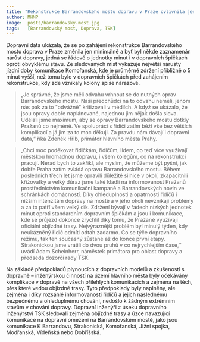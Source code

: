 ```yaml
---
title: "Rekonstrukce Barrandovského mostu dopravu v Praze ovlivnila jen minimálně"
author: MHMP
image: 	posts/barrandovsky-most.jpg
tags:   [Barrandovský most, Doprava, TSK]
---
```


Dopravní data ukázala, že se po zahájení rekonstrukce Barrandovského mostu doprava v Praze změnila jen minimálně a byť byl někde zaznamenán nárůst dopravy, jedná se řádově o jednotky minut i v dopravních špičkách oproti obvyklému stavu. Ze sledovaných míst vykazuje největší nárusty jízdní doby komunikace Komořanská, kde je průměrné zdržení přibližně o 5 minut vyšší, než tomu bylo v dopravních špičkách před zahájením rekonstrukce, kdy zde vznikaly kolony spíše nárazově.

> „Je správné, že jsme měli odvahu vrhnout se do nutných oprav Barrandovského mostu. Naši předchůdci na to odvahu neměli, jenom nás pak za to "odvážně" kritizovali v médiích. A když se ukázalo, že jsou opravy dobře naplánované, najednou jim nějak došla slova. Udělali jsme maximum, aby se opravy Barrandovského mostu dotkly Pražanů co nejméně. Ve spolupráci s řidiči zatím běží vše bez větších komplikací a já jim za to moc děkuji. Za pravdu nám dávají i dopravní data,“ říká Zdeněk Hřib, primátor hlavního města Prahy.

> „Chci moc poděkovat řidičkám, řidičům, lidem, co teď více využívají městskou hromadnou dopravu, i všem kolegům, co na rekonstrukci pracují. Nerad bych to zakřikl, ale myslím, že můžeme být pyšní, jak dobře Praha zatím zvládá opravu Barrandovského mostu. Během posledních třech let jsme opravili důležité silnice v okolí, zkapacitnili křižovatky a velký důraz jsme také kladli na informovanost Pražanů prostřednictvím komunikační kampaně a Barrandovských novin ve schránkách domácností. Díky ohleduplnosti a opatrnosti řidičů i nižším intenzitám dopravy na mostě a v jeho okolí nevznikají problémy a za to patří všem velký dík. Zdržení bývají v řádech nízkých jednotek minut oproti standardním dopravním špičkám a jsou i komunikace, kde se průjezd dokonce zrychlil díky tomu, že Pražané využívají oficiální objízdné trasy. Nejvýraznější problém byl minulý týden, kdy neukázněný řidič odmítl odtah zadarmo. Co se týče dopravního režimu, tak ten současný zůstane až do konce první etapy. Strakonickou jsme vrátili do dvou pruhů v co nejrychlejším čase,“ uvádí Adam Scheinherr, náměstek primátora pro oblast dopravy a předseda dozorčí rady TSK.

Na základě předpokladů plynoucích z dopravních modelů a zkušeností s dopravně – inženýrskou činností na území hlavního města byly očekávány komplikace v dopravě na všech přilehlých komunikacích a zejména na těch, přes které vedou objízdné trasy. Tyto předpoklady byly naplněny, ale zejména i díky rozsáhlé informovanosti řidičů a jejich následnému bezpečnému a ohleduplnému chování, nedošlo k žádným extrémním stavům v chování dopravy. Dopravní inženýři z úseku dopravního inženýrství TSK sledovali zejména objízdné trasy a úzce  navazující komunikace na dopravní omezení na Barrandovském mostě, jako jsou komunikace K Barrandovu, Strakonická, Komořanská, Jižní spojka, Modřanská, Vídeňská nebo Dobříšská.
